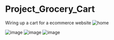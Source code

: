 # Project_Grocery_Cart
Wiring up a cart for a ecommerce website
![home](https://github.com/user-attachments/assets/d709306f-f5da-454b-9850-a7d6a368a0f4)

![image](https://github.com/user-attachments/assets/77e752e4-0e39-40ca-a3fc-6371d72daf2d)
![image](https://github.com/user-attachments/assets/128c1503-f706-4247-ab0d-9bd8dfcab0f5)
![image](https://github.com/user-attachments/assets/bb7c3b4e-5f43-4535-86fa-d49c03e0d69f)


